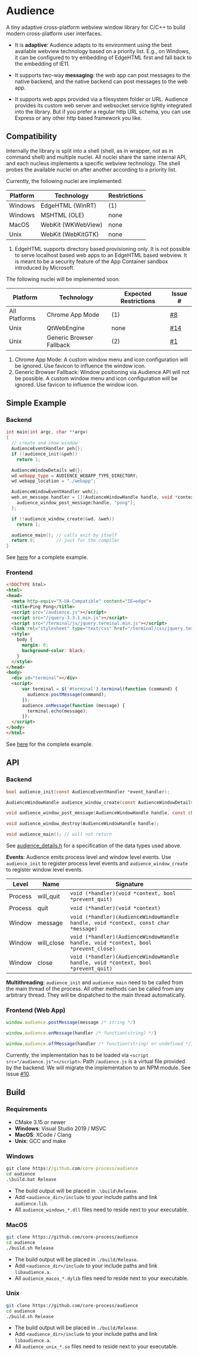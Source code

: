 # Audience
A tiny adaptive cross-platform webview window library for C/C++ to build modern cross-platform user interfaces.

- It is **adaptive**: Audience adapts to its environment using the best available webview technology based on a priority list. E.g., on Windows, it can be configured to try embedding of EdgeHTML first and fall back to the embedding of IE11.

- It supports two-way **messaging**: the web app can post messages to the native backend, and the native backend can post messages to the web app.

- It supports web apps provided via a filesystem folder or URL. Audience provides its custom web server and websocket service tightly integrated into the library. But if you prefer a regular http URL schema, you can use Express or any other http based framework you like.

## Compatibility

Internally the library is split into a shell (shell, as in wrapper, not as in command shell) and multiple nuclei. All nuclei share the same internal API, and each nucleus implements a specific webview technology. The shell probes the available nuclei on after another according to a priority list.

Currently, the following nuclei are implemented:

Platform | Technology | Restrictions
--- | --- | ---
Windows | EdgeHTML (WinRT) | (1)
Windows | MSHTML (OLE) | none
MacOS | WebKit (WKWebView) | none
Unix | WebKit (WebKitGTK) | none

1. EdgeHTML supports directory based provisioning only. It is not possible to serve localhost based web apps to an EdgeHTML based webview. It is meant to be a security feature of the App Container sandbox introduced by Microsoft.

The following nuclei will be implemented soon:

Platform | Technology | Expected Restrictions | Issue #
--- | --- | --- | ---
All Platforms | Chrome App Mode | (1) | [#8][i8]
Unix | QtWebEngine | none | [#14][i14]
Unix | Generic Browser Fallback | (2) | [#1][i1]

[i1]: https://github.com/core-process/audience/issues/1
[i8]: https://github.com/core-process/audience/issues/8
[i14]: https://github.com/core-process/audience/issues/14

1. Chrome App Mode: A custom window menu and icon configuration will be ignored. Use favicon to influence the window icon.
2. Generic Browser Fallback: Window positioning via Audience API will not be possible. A custom window menu and icon configuration will be ignored. Use favicon to influence the window icon.

## Simple Example

### Backend

```c++
int main(int argc, char **argv)
{
  // create and show window
  AudienceEventHandler peh{};
  if (!audience_init(&peh))
    return 1;

  AudienceWindowDetails wd{};
  wd.webapp_type = AUDIENCE_WEBAPP_TYPE_DIRECTORY;
  wd.webapp_location = "./webapp";

  AudienceWindowEventHandler weh{};
  weh.on_message.handler = [](AudienceWindowHandle handle, void *context, const char *message) {
    audience_window_post_message(handle, "pong");
  };

  if (!audience_window_create(&wd, &weh))
    return 1;

  audience_main(); // calls exit by itself
  return 0;        // just for the compiler
}
```

See [here](src/shell/app.cpp) for a complete example.

### Frontend

```html
<!DOCTYPE html>
<html>
<head>
  <meta http-equiv="X-UA-Compatible" content="IE=edge">
  <title>Ping Pong</title>
  <script src="/audience.js"></script>
  <script src="/jquery-3.3.1.min.js"></script>
  <script src="/terminal/js/jquery.terminal.min.js"></script>
  <link rel="stylesheet" type="text/css" href="/terminal/css/jquery.terminal.min.css" />
  <style>
    body {
      margin: 0;
      background-color: black;
    }
  </style>
</head>
<body>
  <div id="terminal"></div>
  <script>
      var terminal = $('#terminal').terminal(function (command) {
        audience.postMessage(command);
      });
      audience.onMessage(function (message) {
        terminal.echo(message);
      });
  </script>
</body>
</html>
```

See [here](examples/ping/webapp/) for the complete example.

## API

### Backend

```c
bool audience_init(const AudienceEventHandler *event_handler);

AudienceWindowHandle audience_window_create(const AudienceWindowDetails *details, const AudienceWindowEventHandler *event_handler);

void audience_window_post_message(AudienceWindowHandle handle, const char* message);

void audience_window_destroy(AudienceWindowHandle handle);

void audience_main(); // will not return
```

See [audience_details.h](include/audience_details.h) for a specification of the data types used above.

**Events**: Audience emits process level and window level events. Use `audience_init` to register process level events and `audience_window_create` to register window level events.

| Level | Name | Signature |
| --- | --- | --- |
| Process | will_quit | ``void (*handler)(void *context, bool *prevent_quit)``|
| Process | quit | ``void (*handler)(void *context)``|
| Window | message | ``void (*handler)(AudienceWindowHandle handle, void *context, const char *message)``|
| Window | will_close | ``void (*handler)(AudienceWindowHandle handle, void *context, bool *prevent_close)``|
| Window | close | ``void (*handler)(AudienceWindowHandle handle, void *context, bool *prevent_quit)``|

**Multithreading**: `audience_init` and `audience_main` need to be called from the main thread of the process. All other methods can be called from any arbitrary thread. They will be dispatched to the main thread automatically.

### Frontend (Web App)

```js
window.audience.postMessage(message /* string */)

window.audience.onMessage(handler /* function(string) */)

window.audience.offMessage(handler /* function(string) or undefined */)
```

Currently, the implementation has to be loaded via ``<script src="/audience.js"></script>``. Path `/audience.js` is a virtual file provided by the backend. We will migrate the implementation to an NPM module. See issue [#10][i10].

[i10]: https://github.com/core-process/audience/issues/10

## Build

### Requirements

- CMake 3.15 or newer
- **Windows**: Visual Studio 2019 / MSVC
- **MacOS**: XCode / Clang
- **Unix**: GCC and make

### Windows

```bat
git clone https://github.com/core-process/audience
cd audience
.\build.bat Release
```

- The build output will be placed in `.\build\Release`.
- Add `<audience_dir>/include` to your include paths and link `audience.lib`.
- All `audience_windows_*.dll` files need to reside next to your executable.

### MacOS

```sh
git clone https://github.com/core-process/audience
cd audience
./build.sh Release
```

- The build output will be placed in `./build/Release`.
- Add `<audience_dir>/include` to your include paths and link `libaudience.a`.
- All `audience_macos_*.dylib` files need to reside next to your executable.

### Unix

```sh
git clone https://github.com/core-process/audience
cd audience
./build.sh Release
```

- The build output will be placed in `./build/Release`.
- Add `<audience_dir>/include` to your include paths and link `libaudience.a`.
- All `audience_unix_*.so` files need to reside next to your executable.
